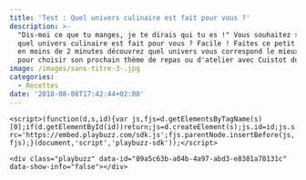 ```yaml
---
title: 'Test : Quel univers culinaire est fait pour vous ?'
description: >-
  "Dis-moi ce que tu manges, je te dirais qui tu es !" Vous souhaitez savoir
  quel univers culinaire est fait pour vous ? Facile ! Faites ce petit test et
  en moins de 2 minutes découvrez quel univers vous correspond le mieux. Parfait
  pour choisir son prochain thème de repas ou d'atelier avec Cuistot du Coin.
image: /images/sans-titre-3-.jpg
categories:
  - Recettes
date: '2018-08-08T17:42:44+02:00'
---
```

`<script>(function(d,s,id){var js,fjs=d.getElementsByTagName(s)[0];if(d.getElementById(id))return;js=d.createElement(s);js.id=id;js.src='https://embed.playbuzz.com/sdk.js';fjs.parentNode.insertBefore(js,fjs);}(document,'script','playbuzz-sdk'));</script>`

`<div class="playbuzz" data-id="89a5c63b-a04b-4a97-abd3-e8381a78131c" data-show-info="false"></div>`
